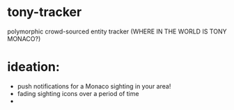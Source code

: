 # tony-tracker
polymorphic crowd-sourced entity tracker (WHERE IN THE WORLD IS TONY MONACO?)

# ideation:
- push notifications for a Monaco sighting in your area!
- fading sighting icons over a period of time
- 
